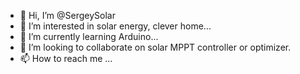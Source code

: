 - 👋 Hi, I’m @SergeySolar
- 👀 I’m interested in solar energy, clever home...
- 🌱 I’m currently learning Arduino...
- 💞️ I’m looking to collaborate on solar MPPT controller or optimizer.
- 📫 How to reach me ...

<!---
SergeySolar/SergeySolar is a ✨ special ✨ repository because its `README.md` (this file) appears on your GitHub profile.
You can click the Preview link to take a look at your changes.
--->
